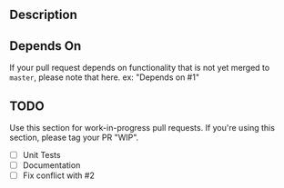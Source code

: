 ## Description

## Depends On

If your pull request depends on functionality that is not yet merged to `master`,
please note that here. ex: "Depends on #1"

## TODO

Use this section for work-in-progress pull requests. If you're using this section,
please tag your PR "WIP". 

- [ ] Unit Tests
- [ ] Documentation
- [ ] Fix conflict with #2